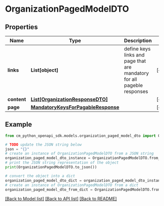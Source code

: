 # OrganizationPagedModelDTO


## Properties

Name | Type | Description | Notes
------------ | ------------- | ------------- | -------------
**links** | **List[object]** | define keys links and page that are mandatory for all pageble responses | [optional] 
**content** | [**List[OrganizationResponseDTO]**](OrganizationResponseDTO.md) |  | [optional] 
**page** | [**MandatoryKeysForPagableResponse**](MandatoryKeysForPagableResponse.md) |  | [optional] 

## Example

```python
from cm_python_openapi_sdk.models.organization_paged_model_dto import OrganizationPagedModelDTO

# TODO update the JSON string below
json = "{}"
# create an instance of OrganizationPagedModelDTO from a JSON string
organization_paged_model_dto_instance = OrganizationPagedModelDTO.from_json(json)
# print the JSON string representation of the object
print(OrganizationPagedModelDTO.to_json())

# convert the object into a dict
organization_paged_model_dto_dict = organization_paged_model_dto_instance.to_dict()
# create an instance of OrganizationPagedModelDTO from a dict
organization_paged_model_dto_from_dict = OrganizationPagedModelDTO.from_dict(organization_paged_model_dto_dict)
```
[[Back to Model list]](../README.md#documentation-for-models) [[Back to API list]](../README.md#documentation-for-api-endpoints) [[Back to README]](../README.md)


